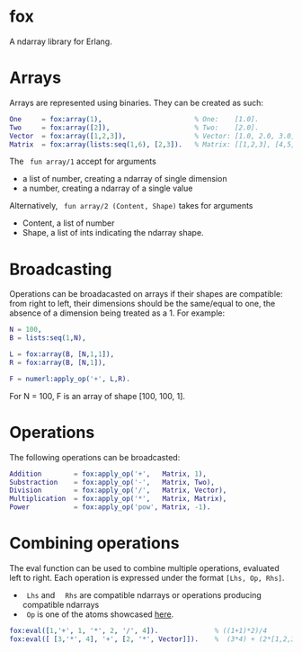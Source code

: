 # fox
A ndarray library for Erlang.

# Arrays
Arrays are represented using binaries. They can be created as such:

```erlang
One     = fox:array(1),                       % One:    [1.0].
Two     = fox:array([2]),                     % Two:    [2.0].
Vector  = fox:array([1,2,3]),                 % Vector: [1.0, 2.0, 3.0]
Matrix  = fox:array(lists:seq(1,6), [2,3]).   % Matrix: [[1,2,3], [4,5,6]].
```
The ``` fun array/1``` accept for arguments
* a list of number, creating a ndarray of single dimension
* a number, creating a ndarray of a single value

Alternatively,  ``` fun array/2 (Content, Shape)``` takes for arguments
* Content, a list of number
* Shape, a list of ints indicating the ndarray shape.

# Broadcasting
Operations can be broadacasted on arrays if their shapes are compatible: from right to left, their dimensions should be the same/equal to one, the absence of a dimension being treated as a 1. For example:


```erlang
N = 100,
B = lists:seq(1,N),

L = fox:array(B, [N,1,1]),
R = fox:array(B, [N,1]),

F = numerl:apply_op('+', L,R).
```
For N = 100, F is an array of shape [100, 100, 1].

# Operations
The following operations can be broadcasted:

```erlang
Addition        = fox:apply_op('+',   Matrix, 1),
Substraction    = fox:apply_op('-',   Matrix, Two),
Division        = fox:apply_op('/',   Matrix, Vector),
Multiplication  = fox:apply_op('*',   Matrix, Matrix),
Power           = fox:apply_op('pow', Matrix, -1).
```

# Combining operations
 The eval function can be used to combine multiple operations, evaluated left to right. Each operation is expressed 
 under the format ``` [Lhs, Op, Rhs] ```.
 * ``` Lhs``` and ```  Rhs``` are compatible ndarrays or operations producing compatible ndarrays
 * ``` Op``` is one of the atoms showcased [here](https://github.com/tanguyl/fox#operations).
```erlang
fox:eval([1,'+', 1, '*', 2, '/', 4]).              % ((1+1)*2)/4
fox:eval([ [3,'*', 4], '+', [2, '*', Vector]]).    %  (3*4) + (2*[1,2,3])
```
